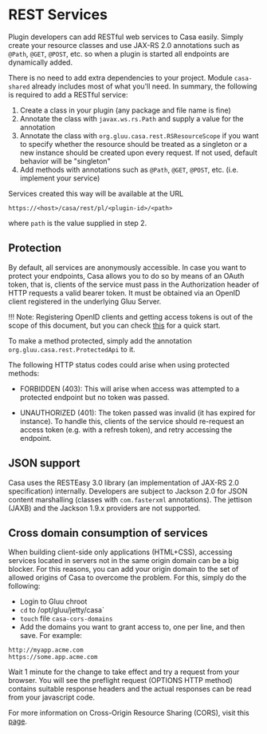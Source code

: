 # REST Services

Plugin developers can add RESTful web services to Casa easily. Simply create your resource classes and use JAX-RS 2.0 annotations such as `@Path`, `@GET`, `@POST`, etc. so when a plugin is started all endpoints are dynamically added.

There is no need to add extra dependencies to your project. Module `casa-shared` already includes most of what you'll need. In summary, the following is required to add a RESTful service:

1. Create a class in your plugin (any package and file name is fine)
1. Annotate the class with `javax.ws.rs.Path` and supply a value for the annotation
1. Annotate the class with `org.gluu.casa.rest.RSResourceScope` if you want to specify whether the resource should be treated as a singleton or a new instance should be created upon every request. If not used, default behavior will be "singleton"
1. Add methods with annotations such as `@Path`, `@GET`, `@POST`, etc. (i.e. implement your service)

Services created this way will be available at the URL

```
https://<host>/casa/rest/pl/<plugin-id>/<path>
```

where `path` is the value supplied in step 2.

## Protection

By default, all services are anonymously accessible. In case you want to protect your endpoints, Casa allows you to do so by means of an OAuth token, that is, clients of the service must pass in the Authorization header of HTTP requests a valid bearer token. It must be obtained via an OpenID client registered in the underlying Gluu Server.

!!! Note:
    Registering OpenID clients and getting access tokens is out of the scope of this document, but you can check [this](https://tools.ietf.org/html/rfc6750) for a quick start.

To make a method protected, simply add the annotation `org.gluu.casa.rest.ProtectedApi` to it.

The following HTTP status codes could arise when using protected methods:

- FORBIDDEN (403): This will arise when access was attempted to a protected endpoint but no token was passed.

- UNAUTHORIZED (401): The token passed was invalid (it has expired for instance). To handle this, clients of the service should re-request an access token (e.g. with a refresh token), and retry accessing the endpoint.

## JSON support

Casa uses the RESTEasy 3.0 library (an implementation of JAX-RS 2.0 specification) internally. Developers are subject to Jackson 2.0 for JSON content marshalling (classes with `com.fasterxml` annotations). The jettison (JAXB) and the Jackson 1.9.x providers are not supported.

## Cross domain consumption of services

When building client-side only applications (HTML+CSS), accessing services located in servers not in the same origin domain can be a big blocker. For this reasons, you can add your origin domain to the set of allowed origins of Casa to overcome the problem. For this, simply do the following:

- Login to Gluu chroot
- `cd` to /opt/gluu/jetty/casa`
- `touch` file `casa-cors-domains`
- Add the domains you want to grant access to, one per line, and then save. For example:

``` 
http://myapp.acme.com
https://some.app.acme.com
```

Wait 1 minute for the change to take effect and try a request from your browser. You will see the preflight request (OPTIONS HTTP method) contains suitable response headers and the actual responses can be read from your javascript code.

For more information on Cross-Origin Resource Sharing (CORS), visit this [page](https://developer.mozilla.org/en-US/docs/Web/HTTP/CORS).
